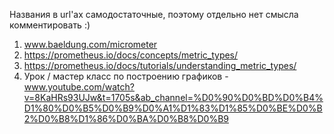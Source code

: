 Названия в url'aх самодостаточные, поэтому отдельно нет смысла комментировать :)

1) www.baeldung.com/micrometer
2) https://prometheus.io/docs/concepts/metric_types/
3) https://prometheus.io/docs/tutorials/understanding_metric_types/
4) Урок / мастер класс по построению графиков - www.youtube.com/watch?v=8KaHRs93UJw&t=1705s&ab_channel=%D0%90%D0%BD%D0%B4%D1%80%D0%B5%D0%B9%D0%A1%D1%83%D1%85%D0%BE%D0%B2%D0%B8%D1%86%D0%BA%D0%B8%D0%B9